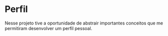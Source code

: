 # Perfil

<p>Nesse projeto tive a oportunidade de abstrair importantes conceitos que me permitiram desenvolver um perfil pessoal.</p>
